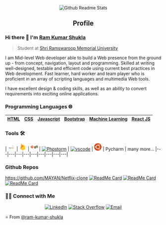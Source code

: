 <p align="center">
 <img width="100px" src="https://res.cloudinary.com/anuraghazra/image/upload/v1594908242/logo_ccswme.svg" align="center" alt="Github Readme Stats" />
 <h2 align="center">Profile</h2>
</p>

### Hi there 👋 I'm [Ram Kumar Shukla](https://www.linkedin.com/in/ram-kumar-s-603149129/)
> Student at [Shri Ramswaroop Memorial University](https://www.srmu.ac.in/)



<div>
 <p>
I am Mid-level Web developer able to build a Web presence from the ground up - from concept, navigation, layout and programming. Skilled at writing well-designed, testable and efficient code using current best practices in Web development. Fast learner, hard worker and team player who is proficient in an array of scripting languages and multimedia Web tools.

I have excellent design & coding skills, as well as an ability to convert requirements into exciting online applications.
</p>
</div>

### Programming Languages 🌐

| [HTML](https://html.com/) | [CSS](https://www.free-css.com/)  | [Javascript](https://www.javascript.com/)  |  [Bootstrap](https://getbootstrap.com/) |  [Machine Learning](https://scikit-learn.org/stable/) | [React JS](https://reactjs.org/)
|---|---|---|---|---|---|
 
### Tools 🛠️

| [<img src="https://raw.githubusercontent.com/github/explore/80688e429a7d4ef2fca1e82350fe8e3517d3494d/topics/mysql/mysql.png" alt="mysql" width="24">](https://www.mysql.com/) |  [<img src="https://raw.githubusercontent.com/github/explore/80688e429a7d4ef2fca1e82350fe8e3517d3494d/topics/firebase/firebase.png" alt="firebase" width="24">](https://firebase.google.com/) | [<img src="https://raw.githubusercontent.com/github/explore/80688e429a7d4ef2fca1e82350fe8e3517d3494d/topics/git/git.png" alt="Git" width="24">](https://git-scm.com/) |  [<img src="https://logonoid.com/images/phpstorm-logo.png" alt="Phpstorm" width="24">](https://www.jetbrains.com/phpstorm/) | [<img src="https://upload.wikimedia.org/wikipedia/commons/thumb/2/2d/Visual_Studio_Code_1.18_icon.svg/1200px-Visual_Studio_Code_1.18_icon.svg.png" alt="vscode" width="24">](https://code.visualstudio.com/) | [<img src="https://raw.githubusercontent.com/github/explore/80688e429a7d4ef2fca1e82350fe8e3517d3494d/topics/ubuntu/ubuntu.png" alt="Ubuntu" width="24">](https://ubuntu.com/)  | Pycharm | many more...
|---|---|---|---|---|---|---|---|---|

### Github Repos
https://github.com/MAYAN/Netflix-clone
[![ReadMe Card](https://github-readme-stats.vercel.app/api/pin/?username=MAYANKSHUKLA123&repo=Netflix-clone&show_owner=true)](https://github.com/MAYANKSHUKLA123/Netflix-clone)
[![ReadMe Card](https://github-readme-stats.vercel.app/api/pin/?username=MAYANKSHUKLA123&repo=Messenger-clone&show_owner=true)](https://github.com/MAYANKSHUKLA123/Messenger-clone)
[![ReadMe Card](https://github-readme-stats.vercel.app/api/pin/?username=MAYANKSHUKLA123&repo=Amazon-clone&show_owner=true)](https://github.com/MAYANKSHUKLA123/Amazon-clone)



<h3> 🤝🏻 Connect with Me </h3>

<p align="center">
<a href="https://www.linkedin.com/in/ram-kumar-s-603149129/" target="_blank"><img alt="LinkedIn" src="https://img.shields.io/badge/LinkedIn-@ramkumarshukla-blue?style=flat&logo=linkedin"></a>
<a href="https://stackoverflow.com/users/14165603/ram-kumar-shukla-016?tab=profile" target="_blank"><img alt="Stack Overflow" src="https://img.shields.io/badge/Stackoverflow-Ram%20Kumar%20Shukla-blue?style=flat&logo=stackoverflow"></a>
<a href="mailto:ramkumarshukla719@gmail.com"><img alt="Email" src="https://img.shields.io/badge/Email-ramkumarshukla@gmail.com-blue?style=flat&logo=gmail"></a>
</p>


⭐️ From [@ram-kumar-shukla](https://github.com/MAYANKSHUKLA123)
